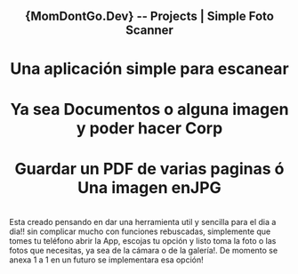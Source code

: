 <h2 align="center"> {MomDontGo.Dev} -- Projects  | Simple Foto Scanner </h2>

<h1 align="center"> Una aplicación simple para escanear</h1>
<h1 align="center"> Ya sea Documentos o alguna imagen y poder hacer Corp</h1>
<h1 align="center"> Guardar un PDF de varias paginas ó Una imagen enJPG</h1>

<br>
	Esta creado pensando en dar una herramienta util y sencilla para el dia a dia!! sin complicar mucho con funciones rebuscadas, simplemente que tomes tu teléfono abrir la App, escojas tu opción y listo toma la foto o las fotos que necesitas, ya sea de la cámara o de la galería!. De momento se anexa 1 a 1 en un futuro se implementara esa opción!


